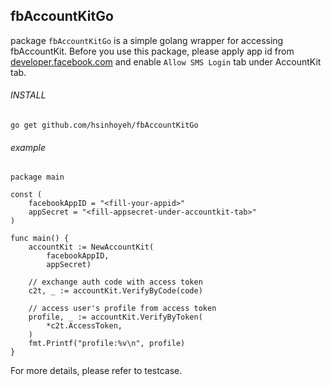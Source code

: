 ## fbAccountKitGo

package `fbAccountKitGo` is a simple golang wrapper for accessing fbAccountKit. Before you use this package, please apply app id from [developer.facebook.com](https://developers.facebook.com) and enable `Allow SMS Login` tab under AccountKit tab.


###### INSTALL

```
go get github.com/hsinhoyeh/fbAccountKitGo

```


###### example
```
package main

const (
	facebookAppID = "<fill-your-appid>"
	appSecret = "<fill-appsecret-under-accountkit-tab>"
)

func main() {
	accountKit := NewAccountKit(
		facebookAppID,
		appSecret)

	// exchange auth code with access token
	c2t, _ := accountKit.VerifyByCode(code)

	// access user's profile from access token
	profile, _ := accountKit.VerifyByToken(
		*c2t.AccessToken,
	)
	fmt.Printf("profile:%v\n", profile)
}
```

For more details, please refer to testcase.